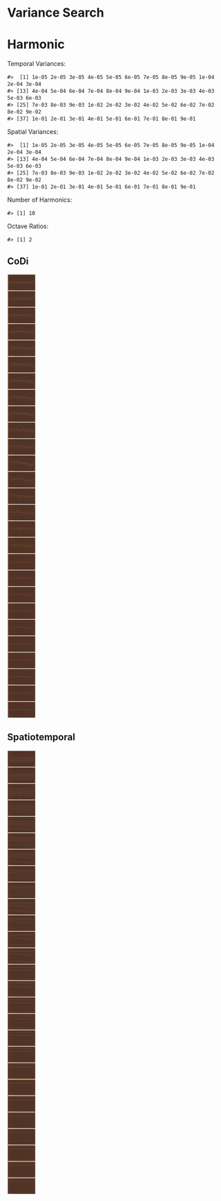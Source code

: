 Variance Search
================

# Harmonic

Temporal Variances:

    #>  [1] 1e-05 2e-05 3e-05 4e-05 5e-05 6e-05 7e-05 8e-05 9e-05 1e-04 2e-04 3e-04
    #> [13] 4e-04 5e-04 6e-04 7e-04 8e-04 9e-04 1e-03 2e-03 3e-03 4e-03 5e-03 6e-03
    #> [25] 7e-03 8e-03 9e-03 1e-02 2e-02 3e-02 4e-02 5e-02 6e-02 7e-02 8e-02 9e-02
    #> [37] 1e-01 2e-01 3e-01 4e-01 5e-01 6e-01 7e-01 8e-01 9e-01

Spatial Variances:

    #>  [1] 1e-05 2e-05 3e-05 4e-05 5e-05 6e-05 7e-05 8e-05 9e-05 1e-04 2e-04 3e-04
    #> [13] 4e-04 5e-04 6e-04 7e-04 8e-04 9e-04 1e-03 2e-03 3e-03 4e-03 5e-03 6e-03
    #> [25] 7e-03 8e-03 9e-03 1e-02 2e-02 3e-02 4e-02 5e-02 6e-02 7e-02 8e-02 9e-02
    #> [37] 1e-01 2e-01 3e-01 4e-01 5e-01 6e-01 7e-01 8e-01 9e-01

Number of Harmonics:

    #> [1] 10

Octave Ratios:

    #> [1] 2

## CoDi

![](../figures/standard_deviation_search/_CoDi-1.png)<!-- -->

## Spatiotemporal

![](../figures/standard_deviation_search/_Spatiotemporal-1.png)<!-- -->
